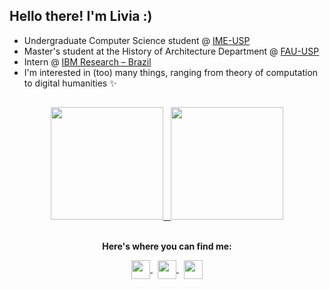 <!--
**liviaruegger/liviaruegger** is a ✨ _special_ ✨ repository because its `README.md` (this file) appears on your GitHub profile.

Here are some ideas to get you started:

- 🔭 I’m currently working on ...
- 🌱 I’m currently learning ...
- 👯 I’m looking to collaborate on ...
- 🤔 I’m looking for help with ...
- 💬 Ask me about ...
- 📫 How to reach me: ...
- 😄 Pronouns: ...
- ⚡ Fun fact: ...
-->


## Hello there! I'm Livia :)

- Undergraduate Computer Science student @ [IME-USP](https://www.ime.usp.br/)
- Master's student at the History of Architecture Department @ [FAU-USP](https://www.fau.usp.br/)
- Intern @ [IBM Research – Brazil](https://research.ibm.com/labs/brazil)
- I'm interested in (too) many things, ranging from theory of computation to digital humanities ✨

##


<div>
  <div align="center">
  <a href="https://github.com/anuraghazra/github-readme-stats">
    <img height="180em" src="https://github-readme-stats.vercel.app/api?username=liviaruegger&show_icons=true&theme=github_dark&include_all_commits=true&count_private=true"/>
    &nbsp
    <img height="180em" src="https://github-readme-stats.vercel.app/api/top-langs/?username=liviaruegger&langs_count=8&theme=github_dark&layout=compact&hide=jupyter%20notebook,tex"/>
  </a>
</div>


<!--
<div>
  <div align="center">
  <a href="https://liviaruegger.itch.io/">
    <img align="center" alt="GIF" src="https://media.giphy.com/media/UCHPsSNwXTN9RvPKpj/giphy.gif"/>
  </a>
</div>
-->


<div>
  <div align="center">
  <p><br><strong>Here's where you can find me:</strong></p>
  <a href="https://www.linkedin.com/in/liviaruegger/">
    <img align="center" src="https://cdn.jsdelivr.net/npm/simple-icons@v3/icons/linkedin.svg" width="30" height="30"/>
  </a>
  &nbsp
  <a href="https://liviaruegger.itch.io/">
    <img align="center" src="https://cdn.jsdelivr.net/npm/simple-icons@3.13.0/icons/itch-dot-io.svg" width="30" height="30"/>
  </a>
  &nbsp
  <a href="https://leetcode.com/liviaruegger/">
    <img align="center" src="https://cdn.jsdelivr.net/npm/simple-icons@3.13.0/icons/leetcode.svg" width="30" height="30"/>
  </a>
</div>
